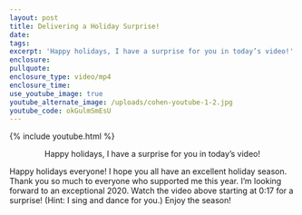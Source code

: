 ```yaml
---
layout: post
title: Delivering a Holiday Surprise!
date:
tags:
excerpt: 'Happy holidays, I have a surprise for you in today’s video!'
enclosure:
pullquote:
enclosure_type: video/mp4
enclosure_time:
use_youtube_image: true
youtube_alternate_image: /uploads/cohen-youtube-1-2.jpg
youtube_code: okGulmSmEsU
---
```


{% include youtube.html %}<center>Happy holidays, I have a surprise for you in today’s video\!</center>

Happy holidays everyone\! I hope you all have an excellent holiday season. Thank you so much to everyone who supported me this year. I’m looking forward to an exceptional 2020. Watch the video above starting at 0:17 for a surprise\! (Hint: I sing and dance for you.) Enjoy the season\!